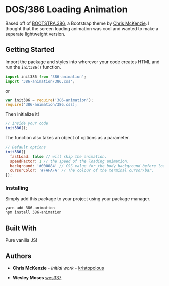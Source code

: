 # DOS/386 Loading Animation

Based off of [BOOTSTRA.386](https://github.com/kristopolous/BOOTSTRA.386), a Bootstrap theme by [Chris McKenzie](https://github.com/kristopolous). I thought that the screen loading animation was cool and wanted to make a seperate lightweight version.

## Getting Started

Import the package and styles into wherever your code creates HTML and run the `init386()` function.

```javascript
import init386 from '386-animation';
import '386-animation/386.css';
```
or
```javascript
var init386 = require('386-animation');
require('386-animation/386.css);
```

Then initialize it!
```javascript
// Inside your code
init386();
```

The function also takes an object of options as a parameter.
```javascript
// Default options
init386({
  fastLoad: false // will skip the animation.
  speedFactor: 1 // the speed of the loading animation.
  background: '#000084' // CSS value for the body background before loading animation has compoleted
  cursorColor: '#FAFAFA' // The colour of the terminal cursor/bar.
});
```

### Installing

Simply add this package to your project using your package manager.

```
yarn add 386-animation
npm install 386-animation
```

## Built With

Pure vanilla JS!

## Authors

* **Chris McKenzie** - *Initial work* - [kristopolous](https://github.com/kristopolous)

* **Wesley Moses** [wes337](https://github.com/wes337)
